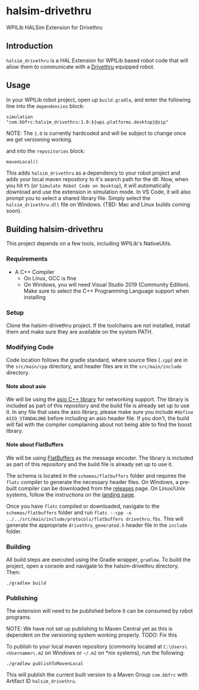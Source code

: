 # halsim-drivethru
WPILib HALSim Extension for Drivethru

## Introduction
`halsim_drivethru` is a HAL Extension for WPILib based robot code that will allow them to communicate with a [Drivethru](https://github.com/bb-frc-workshops/drivethru) equipped robot.

## Usage
In your WPILib robot project, open up `build.gradle`, and enter the following line into the `dependencies` block:

`simulation "com.bbfrc:halsim_drivethru:1.0:${wpi.platforms.desktop}@zip"`

NOTE: The `1.0` is currently hardcoded and will be subject to change once we get versioning working.

and into the `repositories` block:

`mavenLocal()`

This adds `halsim_drivethru` as a dependency to your robot project and adds your local maven repository to it's search path for the dll. Now, when you hit `F5` (or `Simulate Robot Code on Desktop`), it will automatically download and use the extension in simulation mode. In VS Code, it will also prompt you to select a shared library file. Simply select the `halsim_drivethru.dll` file on Windows. (TBD: Mac and Linux builds coming soon).

## Building halsim-drivethru
This project depends on a few tools, including WPILib's NativeUtils.

### Requirements
- A C++ Compiler
    - On Linux, GCC is fine
    - On Windows, you will need Visual Studio 2019 (Community Edition). Make sure to select the C++ Programming Language support when installing

### Setup
Clone the halsim-drivethru project. If the toolchains are not installed, install them and make sure they are available on the system PATH.

### Modifying Code
Code location follows the gradle standard, where source files (`.cpp`) are in the `src/main/cpp` directory, and header files are in the `src/main/include` directory.

#### Note about asio
We will be using the [asio C++ library](https://think-async.com/Asio/) for networking support. The library is included as part of this repository and the build file is already set up to use it. In any file that uses the asio library, please make sure you include `#define ASIO_STANDALONE` before including an asio header file. If you don't, the build will fail with the compiler complaining about not being able to find the boost library.

#### Note about FlatBuffers
We will be using [FlatBuffers](https://github.com/google/flatbuffers) as the message encoder. The library is included as part of this repository and the build file is already set up to use it.

The schema is located in the `schemas/flatbuffers` folder and requires the `flatc` compiler to generate the necessary header files. On Windows, a pre-built compiler can be downloaded from the [releases](https://github.com/google/flatbuffers/releases) page. On Linux/Unix systems, follow the instructions on the [landing page](https://google.github.io/flatbuffers/flatbuffers_guide_building.html).

Once you have `flatc` compiled or downloaded, navigate to the `schemas/flatbuffers` folder and run `flatc --cpp -o ../../src/main/include/protocols/flatbuffers drivethru.fbs`. This will generate the appropriate `drivethru_generated.h` header file in the `include` folder.

### Building
All build steps are executed using the Gradle wrapper, `gradlew`. To build the project, open a console and navigate to the halsim-drivethru directory. Then:

`./gradlew build`

### Publishing
The extension will need to be published before it can be consumed by robot programs.

NOTE: We have not set up publishing to Maven Central yet as this is dependent on the versioning system working properly. TODO: Fix this

To publish to your local maven repository (commonly located at `C:\Users\<Username>\.m2` on Windows or `~/.m2` on *nix systems), run the following:

`./gradlew publishToMavenLocal`

This will publish the current built version to a Maven Group `com.bbfrc` with Artifact ID `halsim_drivethru`.
